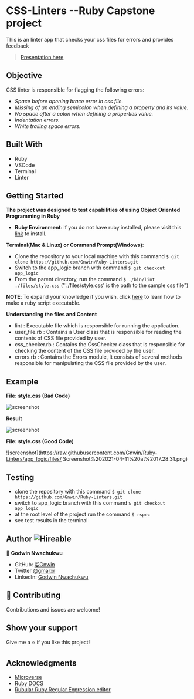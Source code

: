 # CSS-Linters --Ruby Capstone project
This is an linter app that checks your css files for errors and provides feedback

 > [Presentation here](https://www.loom.com/share/d045862f377b47529a12c81d88db8845)

 ## Objective
 CSS linter is responsible for flagging the following errors:
  - *Space before opening brace error in css file.*
  - *Missing of an ending semicolon when defining a property and its value.*
  - *No space after a colon when defining a properties value.*
  - *Indentation errors.*
  - *White trailing space errors.*

 ## Built With

- Ruby
- VSCode
- Terminal
- Linter

## Getting Started

**The project was designed to test capabilities of using Object Oriented Programming in Ruby**
- **Ruby Environment**: if you do not have ruby installed, please visit this [link](https://www.theodinproject.com/paths/full-stack-ruby-on-rails/courses/ruby-programming/lessons/installing-ruby-ruby-programming) to install.

**Terminal(Mac & Linux) or Command Prompt(Windows)**:
  - Clone the repository to your local machine with this command `$ git clone https://github.com/Gnwin/Ruby-Linters.git`
  - Switch to the app_logic branch with command `$ git checkout app_logic`
  - From the parent directory, run the command `$ ./bin/lint ./files/style.css` ("'./files/style.css' is the path to the sample css file")

  **NOTE**: To expand your knowledge if you wish, click [here](https://commandercoriander.net/blog/2013/02/16/making-a-ruby-script-executable/) to learn how to make a ruby script executable.

**Understanding the files and Content**
  - lint : Executable file which is responsible for running the application.
  - user_file.rb : Contains a User class that is responsible for reading the contents of CSS file provided by user.
  - css_checker.rb : Contains the CssChecker class that is responsible for checking the content of the CSS file provided by the user.
  - errors.rb : Contains the Errors module, It consists of several methods responsible for manipulating the CSS file provided by the user.

## Example
**File: style.css (Bad Code)**

![screenshot](https://raw.githubusercontent.com/Gnwin/Ruby-Linters/app_logic/files/Screenshot%202021-04-11%20at%2017.27.38.png)

**Result**

![screenshot](https://raw.githubusercontent.com/Gnwin/Ruby-Linters/app_logic/files/Screenshot%202021-04-11%20at%2017.38.10.png)

**File: style.css (Good Code)**

![screenshot](https://raw.githubusercontent.com/Gnwin/Ruby-Linters/app_logic/files/
Screenshot%202021-04-11%20at%2017.28.31.png)

## Testing

- clone the repository with this command `$ git clone https://github.com/Gnwin/Ruby-Linters.git`
- switch to app_logic branch with this command `$ git checkout app_logic`
- at the root level of the project run the command `$ rspec`
- see test results in the terminal

## Author ![Hireable](https://img.shields.io/badge/HIREABLE-YES-yellowgreen&?style=for-the-badge)

👤 **Godwin Nwachukwu**

- GitHub: [@Gnwin](https://github.com/Gnwin)
- Twitter [@gmarxr](https://twitter.com/gmarxr)
- LinkedIn: [Godwin Nwachukwu](https://www.linkedin.com/in/n-gwin/)

## 🤝 Contributing

Contributions and issues are welcome!
## Show your support

Give me a ⭐️ if you like this project!

## Acknowledgments

- [Microverse](microverse.org)
- [Ruby DOCS](https://ruby-doc.org/stdlib-2.6.1/libdoc/strscan/rdoc/StringScanner.html)
- [Rubular Ruby Regular Expression editor](https://rubular.com/)